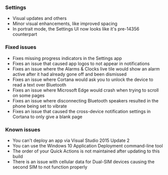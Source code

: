 ### Settings
- Visual updates and others
 - Minor visual enhancements, like improved spacing
 - In portrait mode, the Settings UI now looks like it's pre-14356 counterpart

### Fixed issues
- Fixes missing progress indicators in the Settings app
- Fixes an issue that caused app logos to not appear in notifications
- Fixes an issue where the Alarms & Clocks live tile would show an alarm active after it had already gone off and been dismissed
- Fixes an issue where Cortana would ask you to unlock the device to read a text over Bluetooth
- Fixes an issue where Microsoft Edge would crash when trying to scroll on some pages
- Fixes an issue where disconnecting Bluetooth speakers resulted in the phone being set to vibrate
- Fixes an issue that caused the cross-device notification settings in Cortana to only give a blank page

### Known issues
- You can't deploy an app via Visual Studio 2015 Update 2
 - You can use the Windows 10 Application Deployment command-line tool
- The order of your Quick Actions is not maintained after updating to this build
- There is an issue with cellular data for Dual-SIM devices causing the second SIM to not function properly
